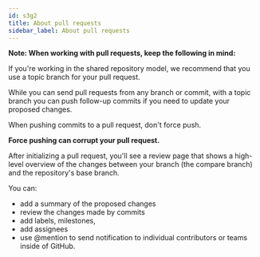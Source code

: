 ```yaml
---
id: s3g2
title: About pull requests
sidebar_label: About pull requests
---
```



**Note: When working with pull requests, keep the following in mind:**

If you're working in the shared repository model, we recommend that you use a topic branch for your pull request.

While you can send pull requests from any branch or commit, with a topic branch you can push follow-up commits if you need to update your proposed changes.

When pushing commits to a pull request, don't force push.

**Force pushing can corrupt your pull request.**

After initializing a pull request, you'll see a review page that shows a high-level overview of the changes between your branch (the compare branch) and the repository's base branch.

You can:
- add a summary of the proposed changes
- review the changes made by commits
- add labels, milestones,
- add assignees
- use @mention to send notification to individual contributors or teams inside of GitHub.



<!-- **For more information, see "Creating a pull request."** -->
